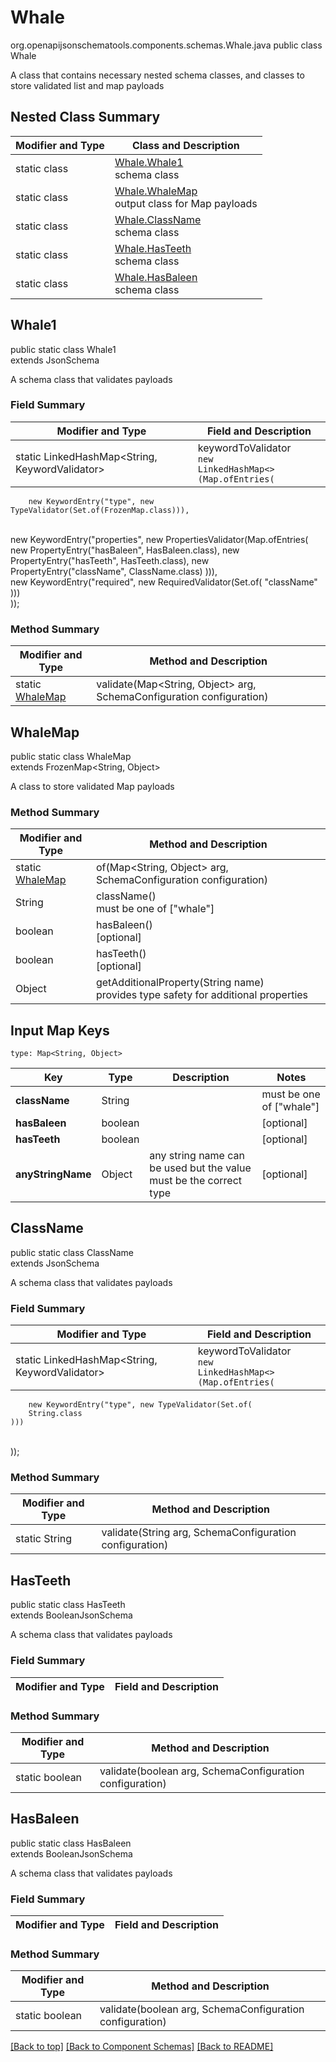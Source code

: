 # Whale
org.openapijsonschematools.components.schemas.Whale.java
public class Whale

A class that contains necessary nested schema classes, and classes to store validated list and map payloads

## Nested Class Summary
| Modifier and Type | Class and Description |
| ----------------- | ---------------------- |
| static class | [Whale.Whale1](#whale1)<br> schema class |
| static class | [Whale.WhaleMap](#whalemap)<br> output class for Map payloads |
| static class | [Whale.ClassName](#classname)<br> schema class |
| static class | [Whale.HasTeeth](#hasteeth)<br> schema class |
| static class | [Whale.HasBaleen](#hasbaleen)<br> schema class |

## Whale1
public static class Whale1<br>
extends JsonSchema

A schema class that validates payloads
### Field Summary
| Modifier and Type | Field and Description |
| ----------------- | ---------------------- |
| static LinkedHashMap<String, KeywordValidator> | keywordToValidator<br/><code>new LinkedHashMap<>(Map.ofEntries(<br/>
        new KeywordEntry("type", new TypeValidator(Set.of(FrozenMap.class))),
<br/>
        new KeywordEntry("properties", new PropertiesValidator(Map.ofEntries(
        new PropertyEntry("hasBaleen", HasBaleen.class),
        new PropertyEntry("hasTeeth", HasTeeth.class),
        new PropertyEntry("className", ClassName.class)
    ))),
<br/>
        new KeywordEntry("required", new RequiredValidator(Set.of(
        "className"
    )))
<br/>
));</code>

### Method Summary
| Modifier and Type | Method and Description |
| ----------------- | ---------------------- |
| static [WhaleMap](#whalemap) | validate(Map<String, Object> arg, SchemaConfiguration configuration) |

## WhaleMap
public static class WhaleMap<br>
extends FrozenMap<String, Object>

A class to store validated Map payloads

### Method Summary
| Modifier and Type | Method and Description |
| ----------------- | ---------------------- |
| static [WhaleMap](#whalemap) | of(Map<String, Object> arg, SchemaConfiguration configuration) |
| String | className()<br> must be one of ["whale"] |
| boolean | hasBaleen()<br>[optional] |
| boolean | hasTeeth()<br>[optional] |
| Object | getAdditionalProperty(String name)<br>provides type safety for additional properties |

## Input Map Keys
```
type: Map<String, Object>
```
| Key | Type |  Description | Notes |
| --- | ---- | ------------ | ----- |
| **className** | String |  | must be one of ["whale"] |
| **hasBaleen** | boolean |  | [optional] |
| **hasTeeth** | boolean |  | [optional] |
| **anyStringName** | Object | any string name can be used but the value must be the correct type | [optional] |

## ClassName
public static class ClassName<br>
extends JsonSchema

A schema class that validates payloads
### Field Summary
| Modifier and Type | Field and Description |
| ----------------- | ---------------------- |
| static LinkedHashMap<String, KeywordValidator> | keywordToValidator<br/><code>new LinkedHashMap<>(Map.ofEntries(<br/>
        new KeywordEntry("type", new TypeValidator(Set.of(
        String.class
    )))
<br/>
));</code>

### Method Summary
| Modifier and Type | Method and Description |
| ----------------- | ---------------------- |
| static String | validate(String arg, SchemaConfiguration configuration) |

## HasTeeth
public static class HasTeeth<br>
extends BooleanJsonSchema

A schema class that validates payloads
### Field Summary
| Modifier and Type | Field and Description |
| ----------------- | ---------------------- |

### Method Summary
| Modifier and Type | Method and Description |
| ----------------- | ---------------------- |
| static boolean | validate(boolean arg, SchemaConfiguration configuration) |

## HasBaleen
public static class HasBaleen<br>
extends BooleanJsonSchema

A schema class that validates payloads
### Field Summary
| Modifier and Type | Field and Description |
| ----------------- | ---------------------- |

### Method Summary
| Modifier and Type | Method and Description |
| ----------------- | ---------------------- |
| static boolean | validate(boolean arg, SchemaConfiguration configuration) |

[[Back to top]](#top) [[Back to Component Schemas]](../../../README.md#Component-Schemas) [[Back to README]](../../../README.md)
